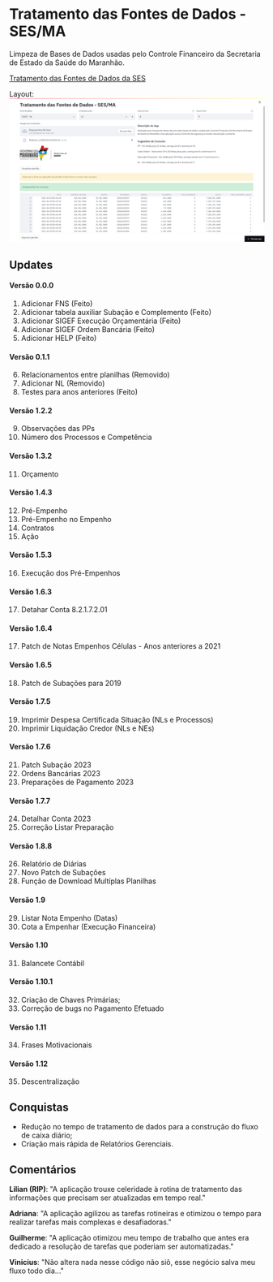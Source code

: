 # Tratamento das Fontes de Dados - SES/MA

Limpeza de Bases de Dados usadas pelo Controle Financeiro da Secretaria de Estado da Saúde do Maranhão.

[Tratamento das Fontes de Dados da SES](https://sigef-sesma-tratamento.streamlit.app/)

Layout:
![](img/front.png)

## Updates

#### Versão 0.0.0

1. Adicionar FNS (Feito)
2. Adicionar tabela auxiliar Subação e Complemento (Feito)
3. Adicionar SIGEF Execução Orçamentária (Feito)
4. Adicionar SIGEF Ordem Bancária (Feito)
5. Adicionar HELP (Feito)

#### Versão 0.1.1

6. Relacionamentos entre planilhas (Removido)
7. Adicionar NL (Removido)
8. Testes para anos anteriores (Feito)

#### Versão 1.2.2

9. Observações das PPs
10. Número dos Processos e Competência

#### Versão 1.3.2

11. Orçamento

#### Versão 1.4.3

12. Pré-Empenho
13. Pré-Empenho no Empenho
14. Contratos
15. Ação

#### Versão 1.5.3

16. Execução dos Pré-Empenhos

#### Versão 1.6.3

17. Detahar Conta 8.2.1.7.2.01

#### Versão 1.6.4

17. Patch de Notas Empenhos Células - Anos anteriores a 2021

#### Versão 1.6.5

18. Patch de Subações para 2019

#### Versão 1.7.5

19. Imprimir Despesa Certificada Situação (NLs e Processos)
20. Imprimir Liquidação Credor (NLs e NEs)

#### Versão 1.7.6

21. Patch Subação 2023
22. Ordens Bancárias 2023
23. Preparações de Pagamento 2023

#### Versão 1.7.7

24. Detalhar Conta 2023
25. Correção Listar Preparação

#### Versão 1.8.8

26. Relatório de Diárias
27. Novo Patch de Subações
28. Função de Download Multíplas Planilhas

#### Versão 1.9

29. Listar Nota Empenho (Datas)
30. Cota a Empenhar (Execução Financeira)

#### Versão 1.10

31. Balancete Contábil

#### Versão 1.10.1

32. Criação de Chaves Primárias;
33. Correção de bugs no Pagamento Efetuado

#### Versão 1.11

34. Frases Motivacionais

#### Versão 1.12

35. Descentralização

## Conquistas

* Redução no tempo de tratamento de dados para a construção do fluxo de caixa diário;
* Criação mais rápida de Relatórios Gerenciais.

## Comentários

**Lilian (RIP)**: "A aplicação trouxe celeridade à rotina de tratamento das informações que precisam ser atualizadas em tempo real."

**Adriana**: "A aplicação agilizou as tarefas rotineiras e otimizou o tempo para realizar tarefas mais complexas e desafiadoras."

**Guilherme**: "A aplicação otimizou meu tempo de trabalho que antes era dedicado a resolução de tarefas que poderiam ser automatizadas."

**Vinicius**: "Não altera nada nesse código não siô, esse negócio salva meu fluxo todo dia..."
